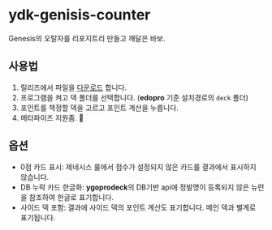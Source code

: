 # ydk-genisis-counter
Genesis의 오탈자를 리포지트리 만들고 깨달은 바보.

## 사용법
1. 릴리즈에서 파일을 [다운로드](https://github.com/cfnnit/ydk-genisis-counter/releases/tag/release) 합니다.
2. 프로그램을 켜고 덱 폴더를 선택합니다. (**edopro** 기준 설치경로의 `deck` 폴더)
3. 포인트를 책정할 덱을 고르고 포인트 계산을 누릅니다.
4. 메타파이즈 지원좀. 🙏

## 옵션
* 0점 카드 표시: 제네시스 룰에서 점수가 설정되지 않은 카드를 결과에서 표시하지 않습니다.
* DB 누락 카드 한글화: **ygoprodeck**의 DB기반 api에 정발명이 등록되지 않은 뉴런을 참조하여 한글로 표기합니다.
* 사이드 덱 포함: 결과에 사이드 덱의 포인트 계산도 표기합니다. 메인 덱과 별계로 표기됩니다.
